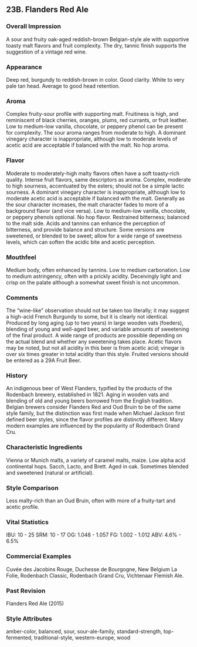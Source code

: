 ## 23B. Flanders Red Ale

### Overall Impression

A sour and fruity oak-aged reddish-brown Belgian-style ale with supportive toasty malt flavors and fruit complexity. The dry, tannic finish supports the suggestion of a vintage red wine.

### Appearance

Deep red, burgundy to reddish-brown in color. Good clarity. White to very pale tan head. Average to good head retention.

### Aroma

Complex fruity-sour profile with supporting malt. Fruitiness is high, and reminiscent of black cherries, oranges, plums, red currants, or fruit leather. Low to medium-low vanilla, chocolate, or peppery phenol can be present for complexity. The sour aroma ranges from moderate to high. A dominant vinegary character is inappropriate, although low to moderate levels of acetic acid are acceptable if balanced with the malt. No hop aroma.

### Flavor

Moderate to moderately-high malty flavors often have a soft toasty-rich quality. Intense fruit flavors, same descriptors as aroma. Complex, moderate to high sourness, accentuated by the esters; should not be a simple lactic sourness. A dominant vinegary character is inappropriate, although low to moderate acetic acid is acceptable if balanced with the malt. Generally as the sour character increases, the malt character fades to more of a background flavor (and vice versa). Low to medium-low vanilla, chocolate, or peppery phenols optional. No hop flavor. Restrained bitterness; balanced to the malt side. Acids and tannins can enhance the perception of bitterness, and provide balance and structure. Some versions are sweetened, or blended to be sweet; allow for a wide range of sweetness levels, which can soften the acidic bite and acetic perception.

### Mouthfeel

Medium body, often enhanced by tannins. Low to medium carbonation. Low to medium astringency, often with a prickly acidity. Deceivingly light and crisp on the palate although a somewhat sweet finish is not uncommon.

### Comments

The “wine-like” observation should not be taken too literally; it may suggest a high-acid French Burgundy to some, but it is clearly not identical. Produced by long aging (up to two years) in large wooden vats (foeders), blending of young and well-aged beer, and variable amounts of sweetening of the final product. A wide range of products are possible depending on the actual blend and whether any sweetening takes place. Acetic flavors may be noted, but not all acidity in this beer is from acetic acid; vinegar is over six times greater in total acidity than this style. Fruited versions should be entered as a 29A Fruit Beer.

### History

An indigenous beer of West Flanders, typified by the products of the Rodenbach brewery, established in 1821. Aging in wooden vats and blending of old and young beers borrowed from the English tradition. Belgian brewers consider Flanders Red and Oud Bruin to be of the same style family, but the distinction was first made when Michael Jackson first defined beer styles, since the flavor profiles are distinctly different. Many modern examples are influenced by the popularity of Rodenbach Grand Cru.

### Characteristic Ingredients

Vienna or Munich malts, a variety of caramel malts, maize. Low alpha acid continental hops. Sacch, Lacto, and Brett. Aged in oak. Sometimes blended and sweetened (natural or artificial).

### Style Comparison

Less malty-rich than an Oud Bruin, often with more of a fruity-tart and acetic profile.

### Vital Statistics

IBU: 10 - 25
SRM: 10 - 17
OG: 1.048 - 1.057
FG: 1.002 - 1.012
ABV: 4.6% - 6.5%

### Commercial Examples

Cuvée des Jacobins Rouge, Duchesse de Bourgogne, New Belgium La Folie, Rodenbach Classic, Rodenbach Grand Cru, Vichtenaar Flemish Ale.

### Past Revision

Flanders Red Ale (2015)

### Style Attributes

amber-color, balanced, sour, sour-ale-family, standard-strength, top-fermented, traditional-style, western-europe, wood